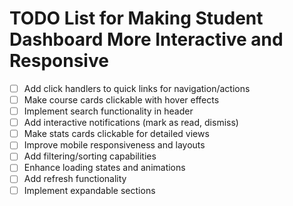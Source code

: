 # TODO List for Making Student Dashboard More Interactive and Responsive

- [ ] Add click handlers to quick links for navigation/actions
- [ ] Make course cards clickable with hover effects
- [ ] Implement search functionality in header
- [ ] Add interactive notifications (mark as read, dismiss)
- [ ] Make stats cards clickable for detailed views
- [ ] Improve mobile responsiveness and layouts
- [ ] Add filtering/sorting capabilities
- [ ] Enhance loading states and animations
- [ ] Add refresh functionality
- [ ] Implement expandable sections

